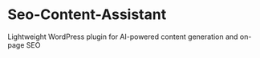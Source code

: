 # Seo-Content-Assistant
Lightweight WordPress plugin for AI-powered content generation and on-page SEO
